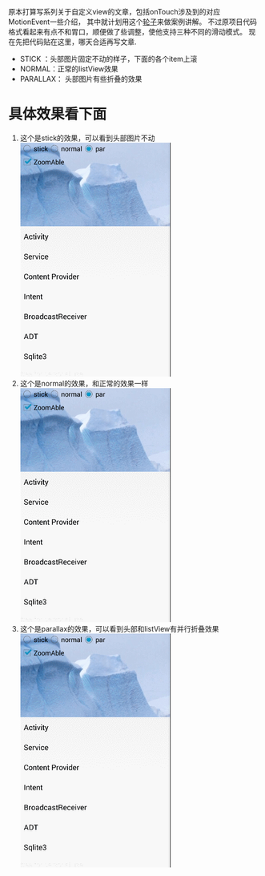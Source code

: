 原本打算写系列关于自定义view的文章，包括onTouch涉及到的对应MotionEvent一些介绍，
其中就计划用这个[轮子](https://github.com/matrixxun/PullToZoomInListView)来做案例讲解。
不过原项目代码格式看起来有点不和胃口，顺便做了些调整，使他支持三种不同的滑动模式。
现在先把代码贴在这里，哪天合适再写文章.

- STICK ：头部图片固定不动的样子，下面的各个item上滚
- NORMAL：正常的listView效果
- PARALLAX： 头部图片有些折叠的效果


# 具体效果看下面

1. 这个是stick的效果，可以看到头部图片不动
![](art/stick.gif)
2. 这个是normal的效果，和正常的效果一样
![](art/stick.gif)
3. 这个是parallax的效果，可以看到头部和listView有并行折叠效果
![](art/stick.gif)
